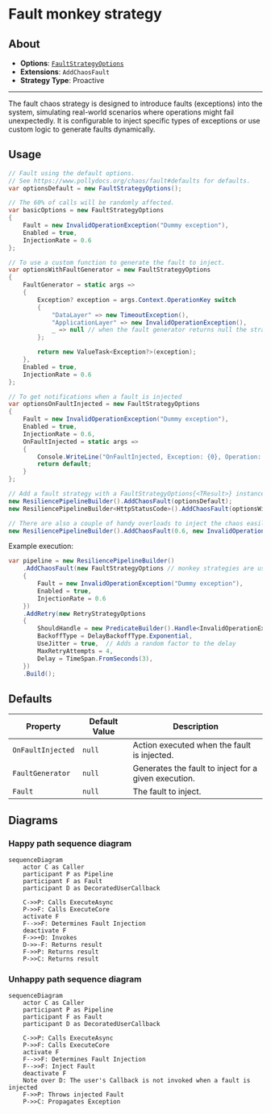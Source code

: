 # Fault monkey strategy

## About

- **Options**: [`FaultStrategyOptions`](xref:Polly.Simmy.Fault.FaultStrategyOptions)
- **Extensions**: `AddChaosFault`
- **Strategy Type**: Proactive

---

The fault chaos strategy is designed to introduce faults (exceptions) into the system, simulating real-world scenarios where operations might fail unexpectedly. It is configurable to inject specific types of exceptions or use custom logic to generate faults dynamically.

## Usage

<!-- snippet: chaos-fault-usage -->
```cs
// Fault using the default options.
// See https://www.pollydocs.org/chaos/fault#defaults for defaults.
var optionsDefault = new FaultStrategyOptions();

// The 60% of calls will be randomly affected.
var basicOptions = new FaultStrategyOptions
{
    Fault = new InvalidOperationException("Dummy exception"),
    Enabled = true,
    InjectionRate = 0.6
};

// To use a custom function to generate the fault to inject.
var optionsWithFaultGenerator = new FaultStrategyOptions
{
    FaultGenerator = static args =>
    {
        Exception? exception = args.Context.OperationKey switch
        {
            "DataLayer" => new TimeoutException(),
            "ApplicationLayer" => new InvalidOperationException(),
            _ => null // when the fault generator returns null the strategy won't inject any fault and it will just invoke the user's callback
        };

        return new ValueTask<Exception?>(exception);
    },
    Enabled = true,
    InjectionRate = 0.6
};

// To get notifications when a fault is injected
var optionsOnFaultInjected = new FaultStrategyOptions
{
    Fault = new InvalidOperationException("Dummy exception"),
    Enabled = true,
    InjectionRate = 0.6,
    OnFaultInjected = static args =>
    {
        Console.WriteLine("OnFaultInjected, Exception: {0}, Operation: {1}.", args.Fault.Message, args.Context.OperationKey);
        return default;
    }
};

// Add a fault strategy with a FaultStrategyOptions{<TResult>} instance to the pipeline
new ResiliencePipelineBuilder().AddChaosFault(optionsDefault);
new ResiliencePipelineBuilder<HttpStatusCode>().AddChaosFault(optionsWithFaultGenerator);

// There are also a couple of handy overloads to inject the chaos easily.
new ResiliencePipelineBuilder().AddChaosFault(0.6, new InvalidOperationException("Dummy exception"));
```
<!-- endSnippet -->

Example execution:

<!-- snippet: chaos-fault-execution -->
```cs
var pipeline = new ResiliencePipelineBuilder()
    .AddChaosFault(new FaultStrategyOptions // monkey strategies are usually placed innermost in the pipelines
    {
        Fault = new InvalidOperationException("Dummy exception"),
        Enabled = true,
        InjectionRate = 0.6
    })
    .AddRetry(new RetryStrategyOptions
    {
        ShouldHandle = new PredicateBuilder().Handle<InvalidOperationException>(),
        BackoffType = DelayBackoffType.Exponential,
        UseJitter = true,  // Adds a random factor to the delay
        MaxRetryAttempts = 4,
        Delay = TimeSpan.FromSeconds(3),
    })
    .Build();
```
<!-- endSnippet -->

## Defaults

| Property           | Default Value | Description                                  |
| ------------------ | ------------- | -------------------------------------------- |
| `OnFaultInjected`  | `null`        | Action executed when the fault is injected.     |
| `FaultGenerator`   | `null`        | Generates the fault to inject for a given execution. |
| `Fault`            | `null`        | The fault to inject.                                 |

## Diagrams

### Happy path sequence diagram

```mermaid
sequenceDiagram
    actor C as Caller
    participant P as Pipeline
    participant F as Fault
    participant D as DecoratedUserCallback

    C->>P: Calls ExecuteAsync
    P->>F: Calls ExecuteCore
    activate F
    F-->>F: Determines Fault Injection
    deactivate F
    F->>+D: Invokes
    D->>-F: Returns result
    F->>P: Returns result
    P->>C: Returns result
```

### Unhappy path sequence diagram

```mermaid
sequenceDiagram
    actor C as Caller
    participant P as Pipeline
    participant F as Fault
    participant D as DecoratedUserCallback

    C->>P: Calls ExecuteAsync
    P->>F: Calls ExecuteCore
    activate F
    F-->>F: Determines Fault Injection
    F-->>F: Inject Fault
    deactivate F
    Note over D: The user's Callback is not invoked when a fault is injected
    F->>P: Throws injected Fault
    P->>C: Propagates Exception
```
